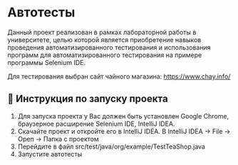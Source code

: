 # Автотесты
Данный проект реализован в рамках лабораторной работы в университете, целью которой является приобретение навыков проведения автоматизированного тестирования и использования программ для автоматизированного тестирования на примере программы Selenium IDE.

Для тестирования выбран сайт чайного магазина: https://www.chay.info/

## 🔭 Инструкция по запуску проекта
1. Для запуска проекта у Вас должен быть установлен Google Chrome, браузерное расширение Selenium IDE, IntelliJ IDEA. 
2. Скачайте проект и откройте его в IntelliJ IDEA. В IntelliJ IDEA -> File -> Open -> Папка с проектом
3. Перейдите в файл src/test/java/org/example/TestTeaShop.java
4. Запустите автотесты 
